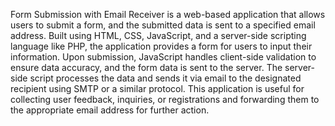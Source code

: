 Form Submission with Email Receiver is a web-based application that allows users to submit a form, and the submitted data is sent to a specified email address. Built using HTML, CSS, JavaScript, and a server-side scripting language like PHP, the application provides a form for users to input their information. Upon submission, JavaScript handles client-side validation to ensure data accuracy, and the form data is sent to the server. The server-side script processes the data and sends it via email to the designated recipient using SMTP or a similar protocol. This application is useful for collecting user feedback, inquiries, or registrations and forwarding them to the appropriate email address for further action.
